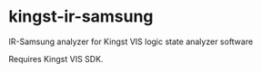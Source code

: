 # kingst-ir-samsung
IR-Samsung analyzer for Kingst VIS logic state analyzer software

Requires Kingst VIS SDK. 
